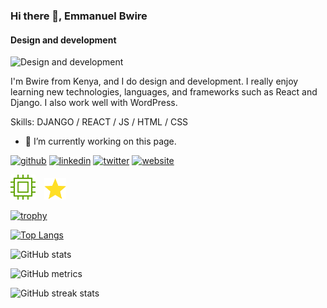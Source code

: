 ### Hi there 👋, Emmanuel Bwire
#### Design and development
![Design and development](https://pbs.twimg.com/profile_banners/1545672122650984449/1692697162/1080x360)

I'm Bwire from Kenya, and I do design and development. I really enjoy learning new technologies, languages, and frameworks such as React and Django. I also work well with WordPress.

Skills: DJANGO / REACT / JS / HTML / CSS

- 🔭 I’m currently working on this page. 


[<img src='https://cdn.jsdelivr.net/npm/simple-icons@3.0.1/icons/github.svg' alt='github' height='40'>](https://github.com/bwire40)  [<img src='https://cdn.jsdelivr.net/npm/simple-icons@3.0.1/icons/linkedin.svg' alt='linkedin' height='40'>](https://www.linkedin.com/in/bwire23/)  [<img src='https://cdn.jsdelivr.net/npm/simple-icons@3.0.1/icons/twitter.svg' alt='twitter' height='40'>](https://twitter.com/bwire_codes)  [<img src='https://cdn.jsdelivr.net/npm/simple-icons@3.0.1/icons/icloud.svg' alt='website' height='40'>](emmanuelbwire-portfolio.vercel.app )  

<a href='https://docs.github.com/en/developers'><img src='https://raw.githubusercontent.com/acervenky/animated-github-badges/master/assets/devbadge.gif' width='40' height='40'></a> <a href='https://stars.github.com/'><img src='https://raw.githubusercontent.com/acervenky/animated-github-badges/master/assets/starbadge.gif' width='35' height='35'></a> 

[![trophy](https://github-profile-trophy.vercel.app/?username=bwire40)](https://github.com/ryo-ma/github-profile-trophy)

[![Top Langs](https://github-readme-stats.vercel.app/api/top-langs/?username=bwire40)](https://github.com/anuraghazra/github-readme-stats)

![GitHub stats](https://github-readme-stats.vercel.app/api?username=bwire40&show_icons=true&count_private=true)  

![GitHub metrics](https://metrics.lecoq.io/bwire40)  

![GitHub streak stats](https://streak-stats.demolab.com/?user=bwire40)  

